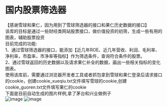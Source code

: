 # 国内股票筛选器
【感谢雪球和果仁，因为用到了雪球筛选器的接口和果仁历史数据的接口】</br>
该库的目标是通过一些财经类网站股票接口，做价值投资的初筛，生成一些有用的图表，辅助股票投资</br>
目前完成的功能:</br>
1、通过雪球筛选器的接口，能添加【近几年ROE、近几年营收、利润、毛利率、净利率，市盈率，市净率等指标】作为筛选条件，查询符合条件的股票。</br>
2、通过雪球返回的历史数据以及请求果仁补全的数据，画出一些相关指标的变化图表。</br>
使用该库前，需要通过浏览器开发者工具或者抓包拿到雪球和果仁登录后请求接口的cookie，创建cookie_xueqiu.txt文件填写雪球的cookie,创建cookie_guoren.txt文件填写果仁的cookie</br>
下面是目前自动生成的图片样例,拿了茅台和兴业做例子</br>
 ![image](https://github.com/pinguo-chexing/stock_discover/blob/master/screenshots/%E8%B4%B5%E5%B7%9E%E8%8C%85%E5%8F%B0_SH600519.png)
 ![image](https://github.com/pinguo-chexing/stock_discover/blob/master/screenshots/%E5%85%B4%E4%B8%9A%E9%93%B6%E8%A1%8C_SH601166.png)


